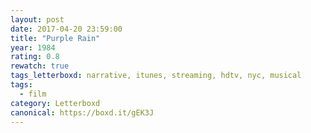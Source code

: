 ```yaml
---
layout: post 
date: 2017-04-20 23:59:00
title: "Purple Rain"
year: 1984
rating: 0.8
rewatch: true
tags_letterboxd: narrative, itunes, streaming, hdtv, nyc, musical
tags:
  - film
category: Letterboxd
canonical: https://boxd.it/gEK3J
---
```

